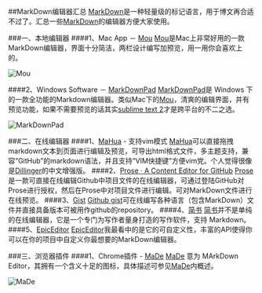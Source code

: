 ##MarkDown编辑器汇总
[MarkDown](http://markdown.tw/)是一种轻量级的标记语言，用于博文再合适不过了。汇总一些[MarkDown](http://markdown.tw/)的编辑器方便大家使用。

###一、本地编辑器
####1、Mac App － [Mou](http://mouapp.com/)
[Mou](http://mouapp.com/)是Mac上非常好用的一款MarkDown编辑器，界面十分简洁，两栏设计编写加预览，用一用你会喜欢上的。

![Mou](http://ww4.sinaimg.cn/mw690/713d9449jw1e4h6zdb2h9j20s60k60w5.jpg)

####2、Windows Software － [MarkDownPad](http://markdownpad.com/)
[MarkDownPad](http://markdownpad.com/)是 Windows 下的一款全功能的Markdown编辑器。类似Mac下的[Mou](http://mouapp.com/)，清爽的编辑界面，并有预览功能，如果不需要预览的话其实[sublime text 2](http://www.sublimetext.com/2)才是跨平台的不二之选。

![MarkDownPad](http://ww4.sinaimg.cn/mw690/713d9449jw1e4h7flnkhfj20q40ibn2a.jpg)

###二、在线编辑器
####1、[MaHua](http://mahua.jser.me/) - 支持vim模式
[MaHua](http://mahua.jser.me/)可以直接拖拽markdown文本到页面进行编辑及预览，可导出html格式文件，多主题支持，兼容“GitHub”的markdown语法，并且支持“VIM快捷键”方便vim党。个人觉得很像是[Dillinger](http://dillinger.io/)的中文增强版。
####2、[Prose · A Content Editor for GitHub](http://prose.io/)
[Prose](http://prose.io/)是一款可直接在线编辑Github中项目文件的在线编辑器，可通过登陆GitHub对Prose进行授权，然后在Prose中对项目文件进行编辑。可对MarkDown文件进行在线预览。
####3、[Gist](https://gist.github.com/)
[Github gist](https://gist.github.com/)可在线编写各种语言（包含MarkDown）文件并直接具备版本可被用作github的repository。
####4、[简书](http://jianshu.io/)
[简书](http://jianshu.io/)并不是单纯的在线编辑器，它是一个专门为写作者量身打造的写作软件，支持 Markdown。
####5、[EpicEditor](http://epiceditor.com/)
[EpicEditor](http://epiceditor.com/)我最看中的是它的可自定义性，丰富的API使得你可以在你的项目中自定义你最想要的MarkDown编辑器。

###三、浏览器插件
####1、Chrome插件 - [MaDe](https://chrome.google.com/webstore/detail/made/oknndfeeopgpibecfjljjfanledpbkog)
[MaDe](https://chrome.google.com/webstore/detail/made/oknndfeeopgpibecfjljjfanledpbkog) 意为 MArkDown Editor，其拥有一个含义十足的图标，具体描述可参见[MaDe](https://chrome.google.com/webstore/detail/made/oknndfeeopgpibecfjljjfanledpbkog)内概述。

![MaDe](http://ww4.sinaimg.cn/mw690/713d9449jw1e4ha4j79qnj201e01ea9u.jpg)

